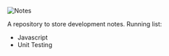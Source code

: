 ![Notes](https://cl.ly/e33bcd99ec0b/README-photo.jpg)

A repository to store development notes. Running list:

-   Javascript
-   Unit Testing
